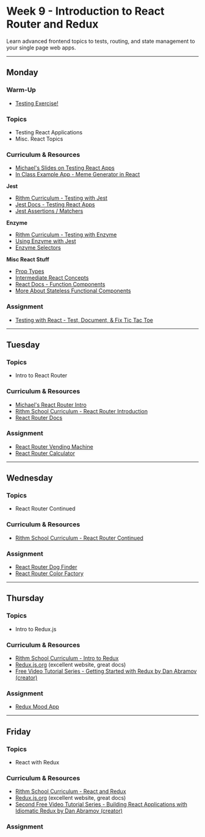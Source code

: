 # Week 9 - Introduction to React Router and Redux

Learn advanced frontend topics to tests, routing, and state management to your single page web apps.

---

## Monday

### Warm-Up

- [Testing Exercise!](https://github.com/rithmschool/testing-warmup)

### Topics

- Testing React Applications
- Misc. React Topics

### Curriculum & Resources

- [Michael's Slides on Testing React Apps](https://slides.com/hueter/testing-react)
- [In Class Example App - Meme Generator in React](https://github.com/rithmschool/react-meme-generator)

**Jest**

- [Rithm Curriculum - Testing with Jest](https://www.rithmschool.com/courses/intermediate-react/testing-with-jest)
- [Jest Docs - Testing React Apps](https://jestjs.io/docs/en/tutorial-react)
- [Jest Assertions / Matchers](https://jestjs.io/docs/en/expect.html)

**Enzyme**

- [Rithm Curriculum - Testing with Enzyme](https://www.rithmschool.com/courses/intermediate-react/testing-with-enzyme)
- [Using Enzyme with Jest](https://github.com/airbnb/enzyme/blob/master/docs/guides/jest.md)
- [Enzyme Selectors](https://github.com/airbnb/enzyme/blob/master/docs/api/selector.md)

**Misc React Stuff**

- [Prop Types](https://reactjs.org/docs/typechecking-with-proptypes.html)
- [Intermediate React Concepts](https://www.rithmschool.com/courses/intermediate-react/intermediate-react-concepts)
- [React Docs - Function Components](https://reactjs.org/docs/components-and-props.html#functional-and-class-components)
- [More About Stateless Functional Components](https://www.jstwister.com/post/react-stateless-functional-components-best-practices/)

### Assignment

- [Testing with React - Test, Document, & Fix Tic Tac Toe](https://github.com/rithmschool/react-tic-tac-toe)

---

## Tuesday

### Topics

- Intro to React Router

### Curriculum & Resources

- [Michael's React Router Intro](https://github.com/hueter/react-router-intro)
- [Rithm School Curriculum - React Router Introduction](https://www.rithmschool.com/courses/intermediate-react/react-router)
- [React Router Docs](https://reacttraining.com/react-router/web/guides/philosophy)

### Assignment

- [React Router Vending Machine](https://github.com/rithmschool/rithm-react-exercises/tree/master/07_react_router_vending_machine)
- [React Router Calculator](https://github.com/rithmschool/rithm-react-exercises/tree/master/08_react_router_calculator)

---

## Wednesday

### Topics

- React Router Continued

### Curriculum & Resources

- [Rithm School Curriculum - React Router Continued](https://www.rithmschool.com/courses/intermediate-react/react-router-continued)

### Assignment

- [React Router Dog Finder](https://github.com/rithmschool/rithm-react-exercises/tree/master/09_react_router_dog_finder)
- [React Router Color Factory](https://github.com/rithmschool/rithm-react-exercises/tree/master/10_react_router_color_factory)

---

## Thursday

### Topics

- Intro to Redux.js

### Curriculum & Resources

- [Rithm School Curriculum - Intro to Redux](https://www.rithmschool.com/courses/intermediate-react/introduction-to-redux)
- [Redux.js.org](https://redux.js.org/) (excellent website, great docs)
- [Free Video Tutorial Series - Getting Started with Redux by Dan Abramov (creator)](https://egghead.io/series/getting-started-with-redux)

### Assignment

- [Redux Mood App](https://github.com/rithmschool/rithm-react-exercises/tree/master/14_redux_mood_app)

---

## Friday

### Topics

- React with Redux

### Curriculum & Resources

- [Rithm School Curriculum - React and Redux](https://www.rithmschool.com/courses/intermediate-react/react-and-redux)
- [Redux.js.org](https://redux.js.org/) (excellent website, great docs)
- [Second Free Video Tutorial Series - Building React Applications with Idiomatic Redux by Dan Abramov (creator)](https://egghead.io/courses/building-react-applications-with-idiomatic-redux)

### Assignment
